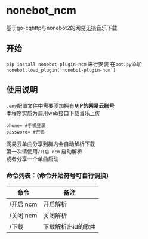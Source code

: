 # nonebot_ncm
基于go-cqhttp与nonebot2的网易无损音乐下载
## 开始
`pip install nonebot-plugin-ncm`
进行安装
在`bot.py`添加`nonebot.load_plugin('nonebot-plugin-ncm')`
## 使用说明
`.env`配置文件中需要添加拥有**VIP的网易云账号**  
本程序实质为调用web接口下载音乐上传  
```
phone= #手机登录
password= #密码
```
网易云单曲分享到群内会自动解析下载  
第一次请使用`/开启 ncm` 启动解析  
或者分享一个单曲启动  
### 命令列表：(命令开始符号可自行调换)  
|  命令   | 备注  |
|  ----  | ----  |
| /开启 ncm  | 开启解析 |
| /关闭 ncm  | 关闭解析 |
| /下载 <id>  | 下载解析出id的歌曲 |

